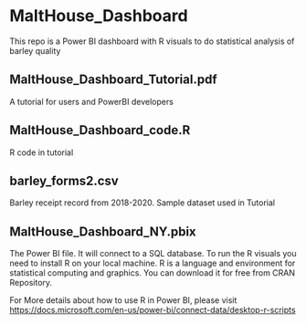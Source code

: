 # MaltHouse_Dashboard
This repo is a Power BI dashboard with R visuals to do statistical analysis of barley quality

## MaltHouse_Dashboard_Tutorial.pdf
A tutorial for users and PowerBI developers

## MaltHouse_Dashboard_code.R
R code in tutorial

## barley_forms2.csv
Barley receipt record from 2018-2020.
Sample dataset used in Tutorial

## MaltHouse_Dashboard_NY.pbix
The Power BI file. It will connect to a SQL database.
To run the R visuals you need to install R on your local machine. R is a language and environment for statistical computing and graphics. You can download it for free from CRAN Repository.

For More details about how to use R in Power BI, please visit https://docs.microsoft.com/en-us/power-bi/connect-data/desktop-r-scripts
